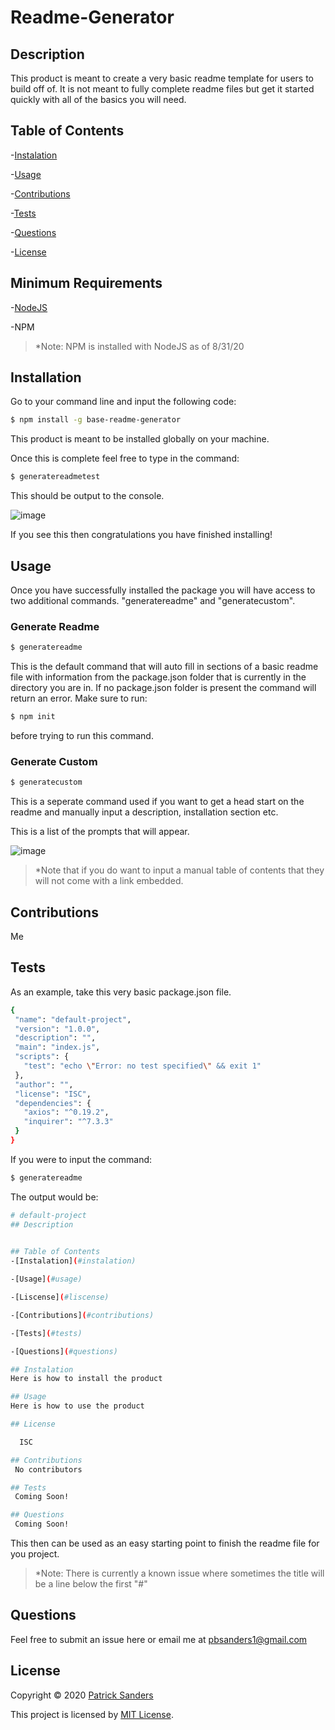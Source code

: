 #  Readme-Generator
## Description
This product is meant to create a very basic readme template for users to build off of. It is not meant to fully complete readme files but get it started quickly with all of the basics you will need.

## Table of Contents
-[Instalation](#instalation)

-[Usage](#usage)

-[Contributions](#contributions)

-[Tests](#tests)

-[Questions](#questions)

-[License](#license)

## Minimum Requirements
-[NodeJS](https://nodejs.org/en/)

-NPM

>*Note: NPM is installed with NodeJS as of 8/31/20

## Installation
Go to your command line and input the following code:
```sh
$ npm install -g base-readme-generator
```

This product is meant to be installed globally on your machine.

Once this is complete feel free to type in the command:
```sh
$ generatereadmetest
```

This should be output to the console.

![image](https://user-images.githubusercontent.com/67241239/91787096-ed409380-ebbd-11ea-8769-c65aeaf33641.png)

If you see this then congratulations you have finished installing!

## Usage

Once you have successfully installed the package you will have access to two additional commands. "generatereadme" and
"generatecustom".

### Generate Readme
```sh
$ generatereadme
```
This is the default command that will auto fill in sections of a basic readme file with information from the package.json folder that is currently in the directory you are in. If no package.json folder is present the command will return an error. Make sure to run:
```sh
$ npm init
```
before trying to run this command.

### Generate Custom
```sh
$ generatecustom
```
This is a seperate command used if you want to get a head start on the readme and manually input a description, installation section etc. 

This is a list of the prompts that will appear.

![image](https://user-images.githubusercontent.com/67241239/91787759-74423b80-ebbf-11ea-82d3-50abdc4483cd.png)

>*Note that if you do want to input a manual table of contents that they will not come with a link embedded.

## Contributions
 Me

## Tests
 As an example, take this very basic package.json file.
 
 ```sh
{
  "name": "default-project",
  "version": "1.0.0",
  "description": "",
  "main": "index.js",
  "scripts": {
    "test": "echo \"Error: no test specified\" && exit 1"
  },
  "author": "",
  "license": "ISC",
  "dependencies": {
    "axios": "^0.19.2",
    "inquirer": "^7.3.3"
  }
}
```

If you were to input the command:
```sh
$ generatereadme
```

The output would be:
```sh
# default-project
## Description

  
## Table of Contents
-[Instalation](#instalation)

-[Usage](#usage)

-[Liscense](#liscense)

-[Contributions](#contributions)

-[Tests](#tests)

-[Questions](#questions)

## Instalation 
Here is how to install the product

## Usage 
Here is how to use the product

## License 

  ISC

## Contributions
 No contributors

## Tests
 Coming Soon!

## Questions
 Coming Soon!
```

This then can be used as an easy starting point to finish the readme file for you project.

>*Note: There is currently a known issue where sometimes the title will be a line below the first "#"


## Questions
 Feel free to submit an issue here or email me at <pbsanders1@gmail.com>
 
 ## License

Copyright © 2020 [Patrick Sanders](https://github.com/patches9119)

This project is licensed by [MIT License](https://api.github.com/licenses/mit).
